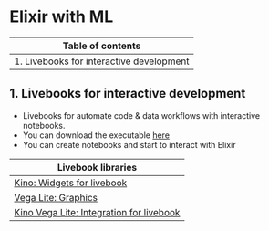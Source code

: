 # Elixir with ML

|Table of contents|
|:-------------------:|
| 1. Livebooks for interactive development |

## 1. Livebooks for interactive development

- Livebooks for automate code & data workflows with interactive notebooks.
- You can download the executable [here](https://livebook.dev/#install)
- You can create notebooks and start to interact with Elixir

| Livebook libraries |
|--------------------|
| [Kino: Widgets for livebook](https://github.com/livebook-dev/kino)|
| [Vega Lite: Graphics](https://vega.github.io/vega-lite/) |
| [Kino Vega Lite: Integration for livebook](https://github.com/livebook-dev/kino_vega_lite)|
